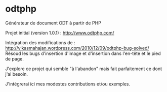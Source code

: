 odtphp
======

Générateur de document ODT à partir de PHP

Projet initial (version 1.0.1) : http://www.odtphp.com/

Intégration des modifications de : http://vikasmahajan.wordpress.com/2010/12/09/odtphp-bug-solved/  
Résoud les bugs d'insertion d'image et d'insertion dans l'en-tête et le pied de page.

J'explore ce projet qui semble "à l'abandon" mais fait parfaitement ce dont j'ai besoin.

J'intégrerai ici mes modestes contributions et/ou exemples.
